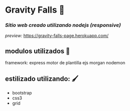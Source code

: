 # Gravity Falls 🌌

###  _Sitio web creado utilizando nodejs (responsive)_

_preview:_ 
https://gravity-falls-page.herokuapp.com/

## modulos utilizados 🔧

framework: express
motor de plantilla ejs 
morgan
nodemon

## estilizado utilizando: 🖌️
* bootstrap
* css3 
* grid 